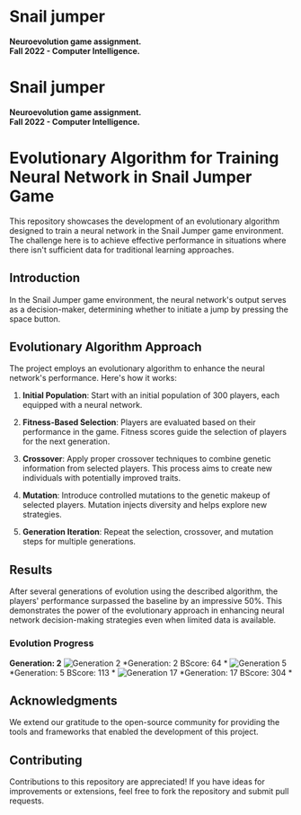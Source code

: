 # Snail jumper
**Neuroevolution game assignment.**  
**Fall 2022 - Computer Intelligence.**  

# Snail jumper
**Neuroevolution game assignment.**  
**Fall 2022 - Computer Intelligence.**  

# Evolutionary Algorithm for Training Neural Network in Snail Jumper Game

This repository showcases the development of an evolutionary algorithm designed to train a neural network in the Snail Jumper game environment. The challenge here is to achieve effective performance in situations where there isn't sufficient data for traditional learning approaches.

## Introduction

In the Snail Jumper game environment, the neural network's output serves as a decision-maker, determining whether to initiate a jump by pressing the space button.

## Evolutionary Algorithm Approach

The project employs an evolutionary algorithm to enhance the neural network's performance. Here's how it works:

1. **Initial Population**: Start with an initial population of 300 players, each equipped with a neural network.

2. **Fitness-Based Selection**: Players are evaluated based on their performance in the game. Fitness scores guide the selection of players for the next generation.

3. **Crossover**: Apply proper crossover techniques to combine genetic information from selected players. This process aims to create new individuals with potentially improved traits.

4. **Mutation**: Introduce controlled mutations to the genetic makeup of selected players. Mutation injects diversity and helps explore new strategies.

5. **Generation Iteration**: Repeat the selection, crossover, and mutation steps for multiple generations.

## Results

After several generations of evolution using the described algorithm, the players' performance surpassed the baseline by an impressive 50%. This demonstrates the power of the evolutionary approach in enhancing neural network decision-making strategies even when limited data is available.

### Evolution Progress

**Generation: 2**
![Generation 2](generation_2_image_url.jpg)
*Generation: 2
BScore: 64
*
![Generation 5](generation_5_image_url.jpg)
*Generation: 5
BScore: 113
*
![Generation 17](generation_17_image_url.jpg)
*Generation: 17
BScore: 304
*
## Acknowledgments

We extend our gratitude to the open-source community for providing the tools and frameworks that enabled the development of this project.

## Contributing

Contributions to this repository are appreciated! If you have ideas for improvements or extensions, feel free to fork the repository and submit pull requests.

